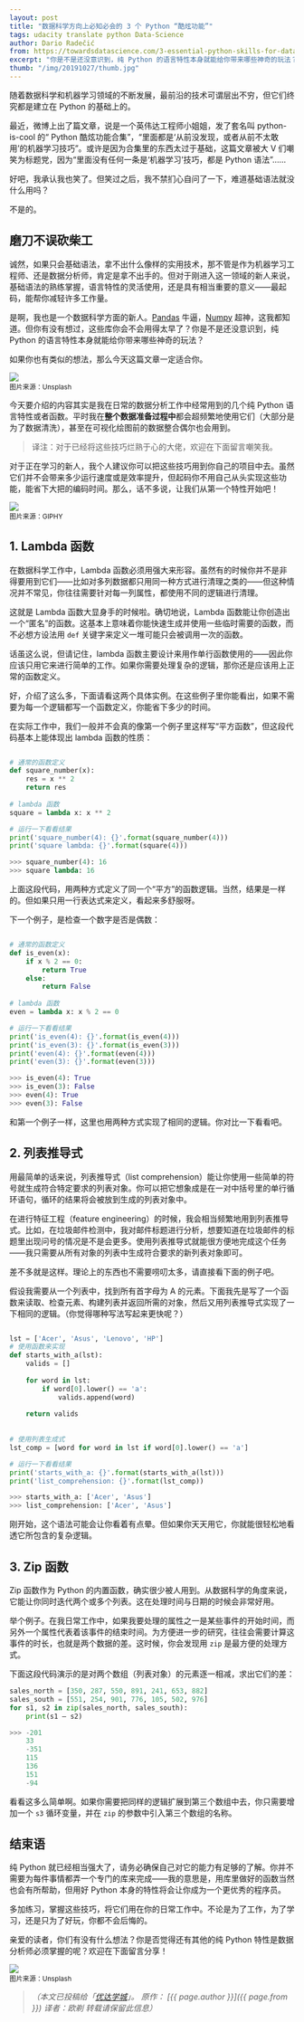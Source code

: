 ```yaml
---
layout: post
title: "数据科学方向上必知必会的 3 个 Python “酷炫功能”"
tags: udacity translate python Data-Science
author: Dario Radečić
from: https://towardsdatascience.com/3-essential-python-skills-for-data-scientists-b642a1397ae3
excerpt: "你是不是还没意识到，纯 Python 的语言特性本身就能给你带来哪些神奇的玩法？"
thumb: "/img/20191027/thumb.jpg"
---
```

随着数据科学和机器学习领域的不断发展，最前沿的技术可谓层出不穷，但它们终究都是建立在 Python 的基础上的。

最近，微博上出了篇文章，说是一个英伟达工程师小姐姐，发了套名叫 python-is-cool 的“ Python 酷炫功能合集”，“里面都是‘从前没发现，或者从前不太敢用’的机器学习技巧”。或许是因为合集里的东西太过于基础，这篇文章被大 V 们嘲笑为标题党，因为“里面没有任何一条是‘机器学习’技巧，都是 Python 语法”……

好吧，我承认我也笑了。但笑过之后，我不禁扪心自问了一下，难道基础语法就没什么用吗？

不是的。

## 磨刀不误砍柴工

诚然，如果只会基础语法，拿不出什么像样的实用技术，那不管是作为机器学习工程师、还是数据分析师，肯定是拿不出手的。但对于刚进入这一领域的新人来说，基础语法的熟练掌握，语言特性的灵活使用，还是具有相当重要的意义——最起码，能帮你减轻许多工作量。

是啊，我也是一个数据科学方面的新人。[Pandas](https://pandas.pydata.org/) 牛逼，[Numpy](https://numpy.org/) 超神，这我都知道。但你有没有想过，这些库你会不会用得<span class="hl">太早了</span>？你是不是还没意识到，纯 Python 的语言特性本身就能给你带来哪些神奇的玩法？

如果你也有类似的想法，那么今天这篇文章一定适合你。

<img src="/img/20191027/001.jpg" /><br><small>图片来源：Unsplash</small>

今天要介绍的内容其实是我在日常的数据分析工作中经常用到的几个纯 Python 语言特性或者函数。平时我在**整个数据准备过程中**都会超频繁地使用它们（大部分是为了数据清洗），甚至在可视化绘图前的数据整合偶尔也会用到。

> 译注：对于已经将这些技巧烂熟于心的大佬，欢迎在下面留言嘲笑我。

对于正在学习的新人，我个人建议你可以把这些技巧用到你自己的项目中去。虽然它们并不会带来多少运行速度或是效率提升，但起码你不用自己从头实现这些功能，能省下大把的编码时间。那么，话不多说，让我们从第一个特性开始吧！

<img src="/img/20191027/002.webp" /><br><small>图片来源：GIPHY</small>

## 1. Lambda 函数

在数据科学工作中，Lambda 函数必须用强大来形容。虽然有的时候你并不是非得要用到它们——比如对多列数据都只用同一种方式进行清理之类的——但这种情况并不常见，你往往需要针对每一列属性，都使用不同的逻辑进行清理。

这就是 Lambda 函数大显身手的时候啦。确切地说，Lambda 函数能让你创造出一个“匿名”的函数。这基本上意味着你能快速生成并使用一些临时需要的函数，而不必想方设法用 `def` 关键字来定义一堆可能只会被调用一次的函数。

话虽这么说，但请记住，lambda 函数主要设计来用作<span class="hl">单行函数</span>使用的——因此你应该只用它来进行简单的工作。如果你需要处理复杂的逻辑，那你还是应该用上正常的函数定义。

好，介绍了这么多，下面请看这两个具体实例。在这些例子里你能看出，如果不需要为每一个逻辑都写一个函数定义，你能省下多少的时间。

在实际工作中，我们一般并不会真的像第一个例子里这样写“平方函数”，但这段代码基本上能体现出 lambda 函数的性质：

```python

# 通常的函数定义
def square_number(x):
    res = x ** 2
    return res
    
# lambda 函数
square = lambda x: x ** 2

# 运行一下看看结果
print('square_number(4): {}'.format(square_number(4)))
print('square lambda: {}'.format(square(4)))

>>> square_number(4): 16
>>> square lambda: 16
```

上面这段代码，用两种方式定义了同一个“平方”的函数逻辑。当然，结果是一样的。但如果只用一行表达式来定义，看起来多舒服呀。

下一个例子，是检查一个数字是否是偶数：

```python

# 通常的函数定义
def is_even(x):
    if x % 2 == 0:
        return True
    else:
        return False
 
# lambda 函数
even = lambda x: x % 2 == 0

# 运行一下看看结果
print('is_even(4): {}'.format(is_even(4)))
print('is_even(3): {}'.format(is_even(3)))
print('even(4): {}'.format(even(4)))
print('even(3): {}'.format(even(3)))

>>> is_even(4): True
>>> is_even(3): False
>>> even(4): True
>>> even(3): False

```

和第一个例子一样，这里也用两种方式实现了相同的逻辑。你对比一下看看吧。

## 2. 列表推导式

用最简单的话来说，列表推导式（list comprehension）能让你使用一些简单的符号就生成符合特定要求的列表对象。<span class="hl">你可以把它想象成是在一对中括号里的单行循环语句</span>，循环的结果将会被放到生成的列表对象中。

在进行特征工程（feature engineering）的时候，我会相当频繁地用到列表推导式。比如，在垃圾邮件检测中，我对邮件标题进行分析，想要知道在垃圾邮件的标题里出现问号的情况是不是会更多。使用列表推导式就能很方便地完成这个任务——我只需要从所有对象的列表中生成符合要求的新列表对象即可。

差不多就是这样。理论上的东西也不需要唠叨太多，请直接看下面的例子吧。

假设我需要从一个列表中，找到所有首字母为 A 的元素。下面我先是写了一个函数来读取、检查元素、构建列表并返回所需的对象，然后又用列表推导式实现了一下相同的逻辑。（你觉得哪种写法写起来更快呢？）

```python

lst = ['Acer', 'Asus', 'Lenovo', 'HP']
# 使用函数来实现
def starts_with_a(lst):
    valids = []
 
    for word in lst:
        if word[0].lower() == 'a':
            valids.append(word)
 
    return valids
 
 
# 使用列表生成式
lst_comp = [word for word in lst if word[0].lower() == 'a']

# 运行一下看看结果
print('starts_with_a: {}'.format(starts_with_a(lst)))
print('list_comprehension: {}'.format(lst_comp))

>>> starts_with_a: ['Acer', 'Asus']
>>> list_comprehension: ['Acer', 'Asus']
```

刚开始，这个语法可能会让你看着有点晕。但如果你天天用它，你就能很轻松地看透它所包含的复杂逻辑。

## 3. Zip 函数

Zip 函数作为 Python 的内置函数，确实很少被人用到。从数据科学的角度来说，它能让你<span class="hl">同时迭代两个或多个列表</span>。这在处理时间与日期的时候会非常好用。

举个例子。在我日常工作中，如果我要处理的属性之一是某些事件的开始时间，而另外一个属性代表着该事件的结束时间。为方便进一步的研究，往往会需要计算这事件的时长，也就是两个数据的差。这时候，你会发现用 `zip` 是最方便的处理方式。

下面这段代码演示的是对两个数组（列表对象）的元素逐一相减，求出它们的差：

```python
sales_north = [350, 287, 550, 891, 241, 653, 882]
sales_south = [551, 254, 901, 776, 105, 502, 976]
for s1, s2 in zip(sales_north, sales_south):
    print(s1 — s2)

>>> -201
    33
    -351
    115
    136
    151
    -94
```

看看这多么简单啊。如果你需要把同样的逻辑扩展到第三个数组中去，你只需要增加一个 `s3` 循环变量，并在 `zip` 的参数中引入第三个数组的名称。

## 结束语

纯 Python 就已经相当强大了，请务必确保自己对它的能力有足够的了解。你并不需要为每件事情都弄一个专门的库来完成——我的意思是，用库里做好的函数当然也会有所帮助，但用好 Python 本身的特性<span class="hl">将会让你成为一个更优秀的程序员</span>。

多加练习，掌握这些技巧，将它们用在你的日常工作中。不论是为了工作，为了学习，还是只为了好玩，你都不会后悔的。

亲爱的读者，你们有没有什么想法？你是否觉得还有其他的纯 Python 特性是数据分析师必须掌握的呢？欢迎在下面留言分享！

<img src="/img/20191027/003.jpg" /><br><small>图片来源：Unsplash</small>

> _（本文已投稿给「[优达学城](https://cn.udacity.com)」。 原作： [{{ page.author }}]({{ page.from }}) 译者：欧剃 转载请保留此信息）_
